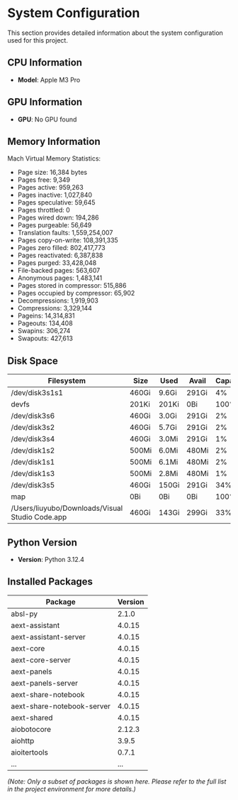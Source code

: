 # System Configuration

This section provides detailed information about the system configuration used for this project.

## CPU Information
- **Model**: Apple M3 Pro

## GPU Information
- **GPU**: No GPU found

## Memory Information
Mach Virtual Memory Statistics:
- Page size: 16,384 bytes
- Pages free: 9,349
- Pages active: 959,263
- Pages inactive: 1,027,840
- Pages speculative: 59,645
- Pages throttled: 0
- Pages wired down: 194,286
- Pages purgeable: 56,649
- Translation faults: 1,559,254,007
- Pages copy-on-write: 108,391,335
- Pages zero filled: 802,417,773
- Pages reactivated: 6,387,838
- Pages purged: 33,428,048
- File-backed pages: 563,607
- Anonymous pages: 1,483,141
- Pages stored in compressor: 515,886
- Pages occupied by compressor: 65,902
- Decompressions: 1,919,903
- Compressions: 3,329,144
- Pageins: 14,314,831
- Pageouts: 134,408
- Swapins: 306,274
- Swapouts: 427,613

## Disk Space
| Filesystem                           | Size  | Used | Avail | Capacity | iused  | ifree | %iused | Mounted on                                                                                   |
|--------------------------------------|-------|------|-------|----------|--------|-------|--------|----------------------------------------------------------------------------------------------|
| /dev/disk3s1s1                       | 460Gi | 9.6Gi| 291Gi | 4%       | 404k   | 3.1G  | 0%     | /                                                                                           |
| devfs                                | 201Ki | 201Ki| 0Bi   | 100%     | 697    | 0     | 100%   | /dev                                                                                        |
| /dev/disk3s6                         | 460Gi | 3.0Gi| 291Gi | 2%       | 3      | 3.1G  | 0%     | /System/Volumes/VM                                                                          |
| /dev/disk3s2                         | 460Gi | 5.7Gi| 291Gi | 2%       | 1.1k   | 3.1G  | 0%     | /System/Volumes/Preboot                                                                     |
| /dev/disk3s4                         | 460Gi | 3.0Mi| 291Gi | 1%       | 50     | 3.1G  | 0%     | /System/Volumes/Update                                                                      |
| /dev/disk1s2                         | 500Mi | 6.0Mi| 480Mi | 2%       | 1      | 4.9M  | 0%     | /System/Volumes/xarts                                                                       |
| /dev/disk1s1                         | 500Mi | 6.1Mi| 480Mi | 2%       | 25     | 4.9M  | 0%     | /System/Volumes/iSCPreboot                                                                  |
| /dev/disk1s3                         | 500Mi | 2.8Mi| 480Mi | 1%       | 91     | 4.9M  | 0%     | /System/Volumes/Hardware                                                                    |
| /dev/disk3s5                         | 460Gi | 150Gi| 291Gi | 34%      | 1.2M   | 3.1G  | 0%     | /System/Volumes/Data                                                                        |
| map                                  | 0Bi   | 0Bi  | 0Bi   | 100%     | 0      | 0     | -      | /System/Volumes/Data/home                                                                   |
| /Users/liuyubo/Downloads/Visual Studio Code.app | 460Gi | 143Gi | 299Gi | 33%   | 1.2M  | 3.1G  | 0%     | /private/var/folders/4t/hbw47m9d3tz9cx8hmm_shlbw0000gn/T/AppTranslocation/D3C9A24A-DBAC-4AA4-8877-26D71B7CCE3C |

## Python Version
- **Version**: Python 3.12.4

## Installed Packages
| Package                     | Version      |
|-----------------------------|--------------|
| absl-py                      | 2.1.0        |
| aext-assistant               | 4.0.15      |
| aext-assistant-server        | 4.0.15      |
| aext-core                    | 4.0.15      |
| aext-core-server             | 4.0.15      |
| aext-panels                  | 4.0.15      |
| aext-panels-server           | 4.0.15      |
| aext-share-notebook          | 4.0.15      |
| aext-share-notebook-server   | 4.0.15      |
| aext-shared                  | 4.0.15      |
| aiobotocore                  | 2.12.3      |
| aiohttp                      | 3.9.5       |
| aioitertools                 | 0.7.1       |
| ...                          | ...         |

*(Note: Only a subset of packages is shown here. Please refer to the full list in the project environment for more details.)*
